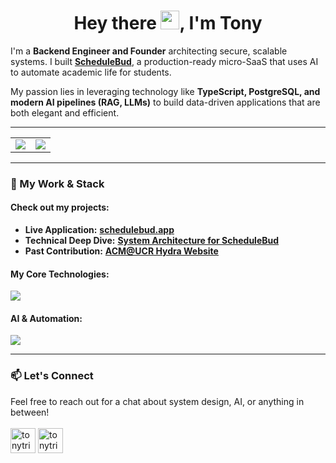 <div align="center">
  <h1>
    Hey there <img src="https://media.giphy.com/media/hvRJCLFzcasrR4ia7z/giphy.gif" width="30px"/>, I'm Tony
  </h1>
</div>

I'm a **Backend Engineer and Founder** architecting secure, scalable systems. I built [**ScheduleBud**](https://schedulebud.app/), a production-ready micro-SaaS that uses AI to automate academic life for students.

My passion lies in leveraging technology like **TypeScript, PostgreSQL, and modern AI pipelines (RAG, LLMs)** to build data-driven applications that are both elegant and efficient.

---

<table>
  <tr>
    <td>
      <a href="https://github.com/anuraghazra/github-readme-stats">
        <img align="center" src="https://github-readme-stats.vercel.app/api?username=tonytrieu-dev&show_icons=true&theme=transparent&hide_border=true&include_all_commits=true&count_private=true" />
      </a>
    </td>
    <td>
      <a href="https://github.com/anuraghazra/github-readme-stats">
        <img align="center" src="https://github-readme-stats.vercel.app/api/top-langs/?username=tonytrieu-dev&layout=compact&theme=transparent&hide_border=true&include_all_commits=true&count_private=true&langs_count=6" />
      </a>
    </td>
  </tr>
</table>

---

### 🚀 My Work & Stack

#### Check out my projects:
- **Live Application:** [**schedulebud.app**](https://schedulebud.app/)
- **Technical Deep Dive:** [**System Architecture for ScheduleBud**](https://github.com/tonytrieu-dev/schedulebud-overview)
- **Past Contribution:** [**ACM@UCR Hydra Website**](https://github.com/acm-ucr/acm-hydra)

#### My Core Technologies:
<p align="left">
  <a href="https://skillicons.dev">
    <img src="https://skillicons.dev/icons?i=ts,react,nodejs,nextjs,tstailwind,supabase,postgres,deno,docker,git" />
  </a>
</p>

#### AI & Automation:
<p align="left">
  <a href="https://skillicons.dev">
    <img src="https://skillicons.dev/icons?i=gcp,cloudflare,python,npm" />
  </a>
</p>

---

### 📫 Let's Connect
<p align="left">
  Feel free to reach out for a chat about system design, AI, or anything in between!
  <br><br>
  <a href="mailto:tonytrieu.dev@gmail.com" target="blank"><img align="center" src="https://skillicons.dev/icons?i=gmail" alt="tonytrieu.dev@gmail.com" height="40" width="40" /></a>
  <a href="https://linkedin.com/in/tonytrieu03" target="blank"><img align="center" src="https://skillicons.dev/icons?i=linkedin" alt="tonytrieu03" height="40" width="40" /></a>
</p>
